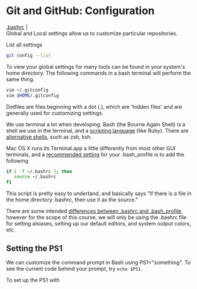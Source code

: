 # Git and GitHub: Configuration  
[.bashrc](http://www.joshstaiger.org/archives/2005/07/bash_profile_vs.html) |   
Global and Local settings allow us to customize particular
repositories.  

List all settings  
```bash
git config --list
```  
To view your global settings for many tools can be found in your system's home directory. The following commands in a bash terminal will perform the same thing.   
```bash
vim ~/.gitconfig
vim $HOME/.gitconfig
```  
Dotfiles are files beginning with a dot (.), which are 'hidden files' and are generally used for customizing settings.  
  
We use terminal a lot when developing. Bash (the Bourne Again Shell) is a shell we use in the
terminal, and a [scripting language](http://www.ibm.com/developerworks/library/l-bash/) (like Ruby). There are [alternative shells](http://www.interworx.com/community/alternative-shells-for-linux/), such as zsh, ksh.  
  
Mac OS X runs its Terminal.app a little differently from most other GUI
terminals, and a [recommended
setting](http://www.joshstaiger.org/archives/2005/07/bash_profile_vs.html) for your .bash_profile is to add
the following  
```bash
if [ -f ~/.bashrc ]; then
   source ~/.bashrc
fi
```  
This script is pretty easy to undertand, and basically says "If there is
a file in the home directory .bashrc, then use it as the source."  
  
There are some intended [differences between .bashrc and
.bash_profile](http://superuser.com/questions/183870/difference-between-bashrc-and-bash-profile),
however for the scope of this course, we will only be using the .bashrc
file for setting alsiases, setting up our default editors, and system
output colors, etc.  
  
## Setting the PS1  
We can customize the command prompt in Bash using PS1="something". To
see the current code behind your prompt, try `echo $PS1`.  
  
To set up the PS1 with

